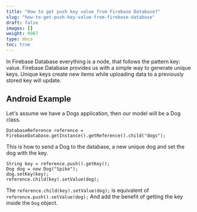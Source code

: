 ```yaml
---
title: "How to get push key value from Firebase Database?"
slug: "how-to-get-push-key-value-from-firebase-database"
draft: false
images: []
weight: 9987
type: docs
toc: true
---
```


In Firebase Database everything is a node, that follows the pattern key: value. Firebase Database provides us with a simple way to generate unique keys. Unique keys create new items while uploading data to a previously stored key will update.

## Android Example
Let's assume we have a Dogs application, then our model will be a Dog class.

    DatabaseReference reference = FirebaseDatabase.getInstance().getReference().child("dogs");

This is how to send a Dog to the database, a new unique dog and set the dog with the key.

    String key = reference.push().getKey();
    Dog dog = new Dog("Spike");
    dog.setKey(key);
    reference.child(key).setValue(dog);

The `reference.child(key).setValue(dog);` is equivalent of `reference.push().setValue(dog);` And add the benefit of getting the key inside the `Dog` object.

